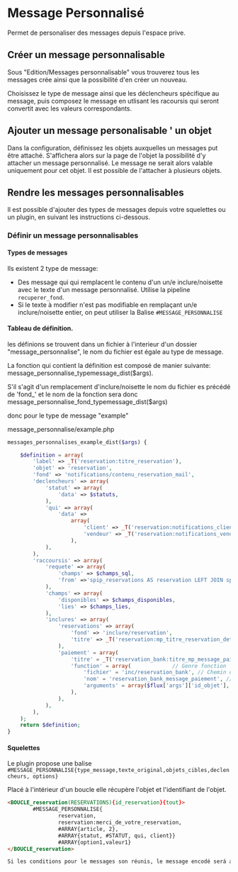 # Message Personnalisé
Permet de personaliser des messages depuis l'espace prive.


## Créer un message personnalisable
Sous "Edition/Messages personnalisable" vous trouverez tous les messages crée ainsi
que la possibilité d'en créer un nouveau.

Choisissez le type de message ainsi que les déclencheurs spécifique au message, puis
composez le message en utlisant les racoursis qui seront convertit avec les valeurs
correspondants.

## Ajouter un message personalisable ' un objet
Dans la configuration, définissez les objets auxquelles un messages put être attaché.
S'affichera alors sur la page de l'objet la possibilité d'y attacher un message personnalisé.
Le message ne serait alors valable uniquement pour cet objet. Il est possible de l'attacher
à plusieurs objets.

## Rendre les messages personnalisables
Il est possible d'ajouter des types de messages depuis votre squelettes ou un plugin,
en suivant les instructions ci-dessous.


### Définir un message personnalisables
#### Types de messages
Ils existent 2 type de message:
- Des message qui qui remplacent le contenu d'un un/e inclure/noisette avec le texte d'un
	message personnalisé. Utilise la pipeline `recuperer_fond`.
- Si le texte à modifier n'est pas modifiable en remplaçant un/e inclure/noisette entier,
	on peut utiliser la Balise `#MESSAGE_PERSONNALISE`


#### Tableau de définition.

les définions se trouvent dans un fichier à l'interieur d'un dossier "message_personnalise", le nom du fichier est égale au type de message.

La fonction qui contient la définition est composé de manier suivante: message_personnalise_typemessage_dist($args).

S'il s'agit d'un remplacement d'inclure/noisette le nom du fichier es précédé de 'fond_'
et le nom de la fonction sera donc message_personnalise_fond_typemessage_dist($args)

donc pour le type de message "example"


message_personnalise/example.php

``` php
messages_personnalises_example_dist($args) {

	$definition = array(
		'label' => _T('reservation:titre_reservation'),
		'objet' => 'reservation',
		'fond' => 'notifications/contenu_reservation_mail',
		'declencheurs' => array(
			'statut' => array(
				'data' => $statuts,
			),
			'qui' => array(
				'data' =>
					array(
						'client' => _T('reservation:notifications_client_label'),
						'vendeur' => _T('reservation:notifications_vendeur_label'),
					),
			),
		),
		'raccoursis' => array(
			'requete' => array(
				'champs' => $champs_sql,
				'from' =>'spip_reservations AS reservation LEFT JOIN spip_auteurs AS auteur USING(id_auteur)'
			),
			'champs' => array(
				'disponibles' => $champs_disponibles,
				'lies' => $champs_lies,
			),
			'inclures' => array(
				'reservations' => array(
					'fond' => 'inclure/reservation',
					'titre' => _T('reservation:mp_titre_reservation_details'),
				),
				'paiement' = array(
					'titre' = _T('reservation_bank:titre_mp_message_paiement'),
					'function' = array(				// Genre fonction
						'fichier' = 'inc/reservation_bank', // Chemin du fichier dans lequel se trouve la fonction.
						'nom' = 'reservation_bank_message_paiement', // Nom de la fonction
						'arguments' = array($flux['args']['id_objet'], $flux['args']['qui']), // Tableau d'éventuueles arguments
					),
				),
			),
		),
	);
	return $definition;
}
```


#### Squelettes

Le plugin propose une balise `#MESSAGE_PERSONNALISE{type_message,texte_original,objets_cibles,declencheurs, options} `

Placé à l'intérieur d'un boucle elle récupère l'objet et l'identifiant de l'objet.

``` html
<BOUCLE_reservation(RESERVATIONS){id_reservation}{tout}>
		#MESSAGE_PERSONNALISE{
				reservation,
				reservation:merci_de_votre_reservation,
				#ARRAY{article, 2},
				#ARRAY{statut, #STATUT, qui, client}}
				#ARRAY{option1,valeur1}
</BOUCLE_reservation>

Si les conditions pour le messages son réunis, le message encodé será affiche, sinon le texte original.
```